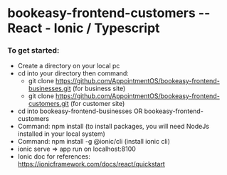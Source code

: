 # bookeasy-frontend-customers -- React - Ionic / Typescript
###  To get started:
- Create a directory on your local pc
- cd into your directory then command: 
  + git clone https://github.com/AppointmentOS/bookeasy-frontend-businesses.git (for business site)
  + git clone https://github.com/AppointmentOS/bookeasy-frontend-customers.git (for customer site)
- cd into bookeasy-frontend-businesses OR bookeasy-frontend-customers
- Command: npm install (to install packages, you will need NodeJs installed in your local system)
- Command: npm install -g @ionic/cli (install ionic cli)
- ionic serve => app run on localhost:8100
- Ionic doc for references: https://ionicframework.com/docs/react/quickstart
